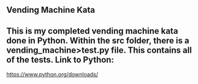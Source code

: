 Vending Machine Kata
--------------------
This is my completed vending machine kata done in Python. Within the src folder, there is a vending_machine>test.py file. This contains all of the tests.
Link to Python:
----------------
https://www.python.org/downloads/
